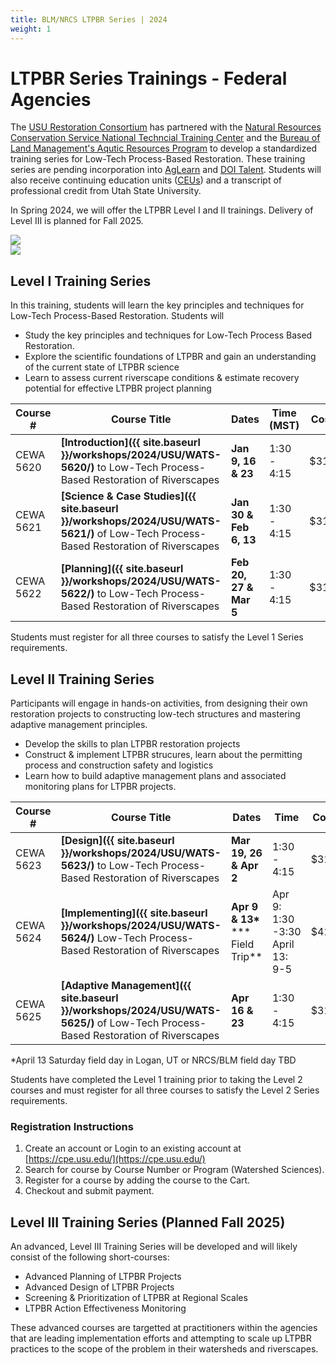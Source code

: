 ```yaml
---
title: BLM/NRCS LTPBR Series | 2024
weight: 1
---
```


# LTPBR Series Trainings - Federal Agencies 

The [USU Restoration Consortium](https://restoration.usu.edu) has partnered with the [Natural Resources Conservation Service National Techncial Training Center](https://www.nrcs.usda.gov/continuing-education-information) and the [Bureau of Land Management's Aqutic Resources Program](https://www.blm.gov/programs/aquatics) to develop a standardized training series for Low-Tech Process-Based Restoration. These training series are pending incorporation into [AgLearn](https://aglearn.usda.gov/) and [DOI Talent](https://www.doi.gov/doitalent). Students will also receive continuing education units ([CEUs](https://cpe.usu.edu/contentManagement.do?method=load&code=PG0020)) and a transcript of professional credit from Utah State University. 

In Spring 2024, we will offer the LTPBR Level I and II trainings. Delivery of Level III is planned for Fall 2025.

<div class="row small-up-2 medium-up-3 large-up-2">
 <div class="column column-block">
<a href="https://www.nrcs.usda.gov/"><img  src="{{ site.baseurl }}/assets/images/sponsors/NRCS.jpg"></a> 
  </div>
  <div class="column column-block">
  	<a href="https://www.blm.gov/"><img  src="{{ site.baseurl }}/assets/images/sponsors/blm.png"></a> 
  </div>
</div>

## Level I Training Series 

In this training, students will learn the key principles and techniques for Low-Tech Process-Based Restoration. Students will 
- Study the key principles and techniques for Low-Tech Process Based Restoration. 
- Explore the scientific foundations of LTPBR and gain an understanding of the current state of LTPBR science
- Learn to assess current riverscape conditions & estimate recovery potential for effective LTPBR project planning

| Course #  | Course Title                                                 | Dates                  | Time (MST)  | Cost | Link to Register                                             |
| --------- | ------------------------------------------------------------ | ---------------------- | ----------- | ---- | ------------------------------------------------------------ |
| CEWA 5620 | **[Introduction]({{ site.baseurl }}/workshops/2024/USU/WATS-5620/)** to Low-Tech Process-Based Restoration of Riverscapes | **Jan 9, 16 & 23**     | 1:30 - 4:15 | $315 | [Register](https://cpe.usu.edu/search/publicCourseSearchDetails.do?method=load&courseId=1015426) |
| CEWA 5621 | **[Science & Case Studies]({{ site.baseurl }}/workshops/2024/USU/WATS-5621/)** of Low-Tech Process-Based Restoration of Riverscapes | **Jan 30 & Feb 6, 13** | 1:30 - 4:15 | $315 | [Register](https://cpe.usu.edu/search/publicCourseSearchDetails.do?method=load&courseId=1073960) |
| CEWA 5622 | **[Planning]({{ site.baseurl }}/workshops/2024/USU/WATS-5622/)** to Low-Tech Process-Based Restoration of Riverscapes | **Feb 20, 27 & Mar 5** | 1:30 - 4:15 | $315 | [Register](https://cpe.usu.edu/search/publicCourseSearchDetails.do?method=load&courseId=1073962) |

Students must register for all three courses to satisfy the Level 1 Series requirements.  

## Level II Training Series

Participants will engage in hands-on activities, from designing their own restoration projects to constructing low-tech structures and mastering adaptive management principles.
- Develop the skills to plan LTPBR restoration projects
- Construct & implement LTPBR strucures, learn about the permitting process and construction safety and logistics
- Learn how to build adaptive management plans and associated monitoring plans for LTPBR projects.

| Course #  | Course Title                                                 | Dates                                 | Time                                | Cost | Link to Register                                             |
| --------- | ------------------------------------------------------------ | ------------------------------------- | ----------------------------------- | ---- | ------------------------------------------------------------ |
| CEWA 5623 | **[Design]({{ site.baseurl }}/workshops/2024/USU/WATS-5623/)** to Low-Tech Process-Based Restoration of Riverscapes | **Mar 19, 26 & Apr 2**                | 1:30 - 4:15                         | $315 | [Register](https://cpe.usu.edu/search/publicCourseSearchDetails.do?method=load&courseId=1073964) |
| CEWA 5624 | **[Implementing]({{ site.baseurl }}/workshops/2024/USU/WATS-5624/)** Low-Tech Process-Based Restoration of Riverscapes | **Apr 9 & 13\***<br/>*** Field Trip** | Apr 9: 1:30 -3:30<br/>April 13: 9-5 | $415 | [Register](https://cpe.usu.edu/search/publicCourseSearchDetails.do?method=load&courseId=1015428) |
| CEWA 5625 | **[Adaptive Management]({{ site.baseurl }}/workshops/2024/USU/WATS-5625/)** of Low-Tech Process-Based Restoration of Riverscapes | **Apr 16 & 23**                       | 1:30 - 4:15                         | $315 | [Register](https://cpe.usu.edu/search/publicCourseSearchDetails.do?method=load&courseId=1015430) |

*April 13 Saturday field day in Logan, UT or NRCS/BLM field day TBD

Students have completed the Level 1 training prior to taking the Level 2 courses and must register for all three courses to satisfy the Level 2 Series requirements.

### Registration Instructions

1. Create an account or Login to an existing account at [https://cpe.usu.edu/](https://cpe.usu.edu/)
2. Search for course by Course Number or Program (Watershed Sciences). 
3. Register for a course by adding the course to the Cart. 
4. Checkout and submit payment. 

## Level III Training Series (Planned Fall 2025)

An advanced, Level III Training Series will be developed and will likely consist of the following short-courses:
- Advanced Planning of LTPBR Projects
- Advanced Design of LTPBR Projects
- Screening & Prioritization of LTPBR at Regional Scales
- LTPBR Action Effectiveness Monitoring

These advanced courses are targetted at practitioners within the agencies that are leading implementation efforts and attempting to scale up LTPBR practices to the scope of the problem in their watersheds and riverscapes.
